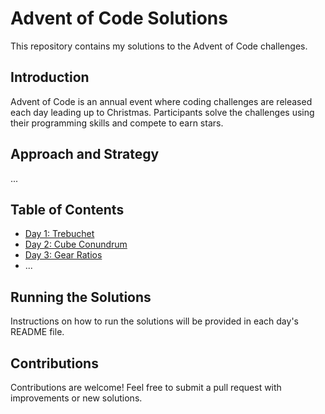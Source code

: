 # Advent of Code Solutions

This repository contains my solutions to the Advent of Code challenges.

## Introduction

Advent of Code is an annual event where coding challenges are released each day leading up to Christmas. Participants solve the challenges using their programming skills and compete to earn stars.

## Approach and Strategy

...

## Table of Contents

- [Day 1: Trebuchet](https://adventofcode.com/2023/day/1)
- [Day 2: Cube Conundrum](https://adventofcode.com/2023/day/2)
- [Day 3: Gear Ratios](https://adventofcode.com/2023/day/3)
- ...

## Running the Solutions

Instructions on how to run the solutions will be provided in each day's README file.

## Contributions

Contributions are welcome! Feel free to submit a pull request with improvements or new solutions.

